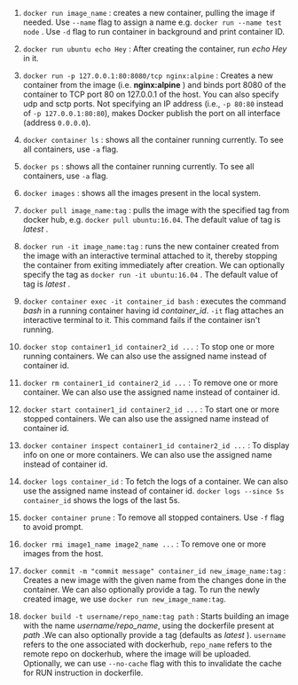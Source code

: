 1. `docker run image_name` : creates a new container, pulling the image if needed. Use `--name` flag to assign a name e.g. `docker run --name test node` . Use `-d` flag to run container in background and print container ID.

1. `docker run ubuntu echo Hey` : After creating the container, run *echo Hey* in it. 

1. `docker run -p 127.0.0.1:80:8080/tcp nginx:alpine` : Creates a new container from the image (i.e. **nginx:alpine** ) and binds port 8080 of the container to TCP port 80 on 127.0.0.1 of the host. You can also specify udp and sctp ports. Not specifying an IP address  (i.e., `-p 80:80` instead of `-p 127.0.0.1:80:80`), makes Docker publish the port on all interface (address `0.0.0.0`).

1. `docker container ls` : shows all the container running currently. To see all containers, use `-a` flag.

1. `docker ps` : shows all the container running currently. To see all containers, use `-a` flag.

1. `docker images` : shows all the images present in the local system.

1. `docker pull image_name:tag` : pulls the image with the specified tag from docker hub, e.g. `docker pull ubuntu:16.04`. The default value of tag is *latest* . 

1. `docker run -it image_name:tag` : runs the new container created from the image with an interactive terminal attached to it, thereby stopping the container from exiting immediately after creation. We can optionally specify the tag as `docker run -it ubuntu:16.04` . The default value of tag is *latest* .

1. `docker container exec -it container_id bash` : executes the command *bash* in a running container having id *container_id*. `-it` flag attaches an interactive terminal to it. This command fails if the container isn't running.

1. `docker stop container1_id container2_id ...` : To stop one or more running containers. We can also use the assigned name instead of container id. 

1. `docker rm container1_id container2_id ...` : To remove one or more container. We can also use the assigned name instead of container id.

1. `docker start container1_id container2_id ...` : To start one or more stopped containers. We can also use the assigned name instead of container id. 

1. `docker container inspect container1_id container2_id ...` : To display info on one or more containers. We can also use the assigned name instead of container id.

1. `docker logs container_id` : To fetch the logs of a container. We can also use the assigned name instead of container id. `docker logs --since 5s container_id` shows the logs of the last 5s.

1. `docker container prune` : To remove all stopped containers. Use `-f` flag to avoid prompt.

1. `docker rmi image1_name image2_name ...` : To remove one or more images from the host.

1. `docker commit -m "commit message" container_id new_image_name:tag` : Creates a new image with the given name from the changes done in the container. We can also optionally provide a tag. To run the newly created image, we use `docker run new_image_name:tag`.

1. `docker build -t username/repo_name:tag path` : Starts building an image with the name *username/repo_name*, using the dockerfile present at *path* .We can also optionally provide a tag (defaults as *latest* ). `username` refers to the one associated with dockerhub, `repo_name` refers to the remote repo on dockerhub, where the image will be uploaded. Optionally, we can use `--no-cache` flag with this to invalidate the cache for RUN instruction in dockerfile.




